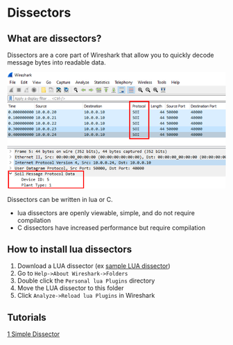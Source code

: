# Dissectors

## What are dissectors?

Dissectors are a core part of Wireshark that allow you to quickly decode message bytes into readable data. 

![alt text](https://github.com/paramedicjack/Wireshark-for-Software-Engineers/blob/main/Dissectors/photos/dissectors1.PNG?raw=true)

Dissectors can be written in lua or C. 
* lua dissectors are openly viewable, simple, and do not require compilation
* C dissectors have increased performance but require compilation


## How to install lua dissectors

1. Download a LUA dissector (ex [sample LUA dissector](https://github.com/paramedicjack/Wireshark-for-Software-Engineers/blob/main/Dissectors/1%20Simple%20Dissector/dissectors/soildissector.lua "sample LUA dissector"))
2. Go to `Help->About Wireshark->Folders`
3. Double click the `Personal lua Plugins` directory
4. Move the LUA dissector to this folder
5. Click `Analyze->Reload lua Plugins` in Wireshark

## Tutorials

[1 Simple Dissector](https://github.com/paramedicjack/Wireshark-for-Software-Engineers/tree/main/Dissectors/1%20Simple%20Dissector "1 Simple Dissector")
